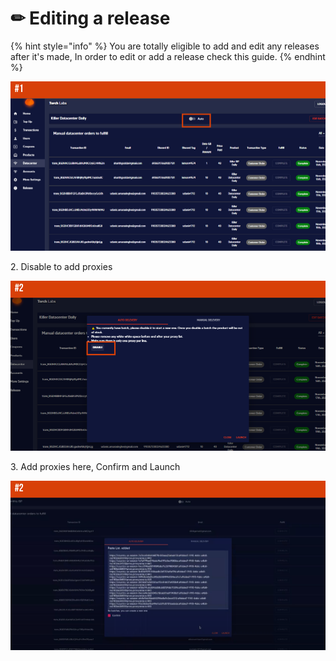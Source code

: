 # ✏ Editing a release

{% hint style="info" %}
You are totally eligible to add and edit any releases after it's made, In order to edit or add a release check this guide.
{% endhint %}

![](<../.gitbook/assets/1 (64) (5).png>)

2\. Disable to add proxies

![](<../.gitbook/assets/1 (66) (1).png>)

3\. Add proxies here, Confirm and Launch&#x20;

![](<../.gitbook/assets/1 (65) (3).png>)



